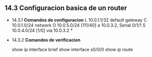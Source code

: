 ## 14.3 Configuracion basica de un router

- 14.3.1 **Comandos de configuracion**
    L 10.0.1.1/32 default gateway
    C 10.0.1.0/24 network
    O 10.0.5.0/24 [111/40] a 10.0.3.2, Serial 0/1/1
    S 10.0.4.0/24 [1/0] via 10.0.3.2
    *

- 14.3.2 **Comandos de verificacion**

    show ip interface brief
    show interface s0/0/0
    show ip route